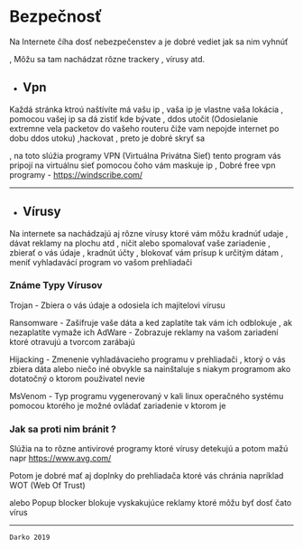 # Bezpečnosť 
 
 Na Internete číha dosť nebezpečenstev a je dobré vediet jak sa nim vyhnúť
 
 , Môžu sa tam nachádzat rôzne trackery , vírusy atd.
 
 * ## Vpn

  Každá stránka ktroú naštívíte má vašu ip , vaša ip je vlastne vaša lokácia , pomocou vašej ip sa dá zistiť kde bývate , ddos utočit (Odosielanie extremne vela packetov do vašeho routeru čiže vam nepojde internet po dobu ddos utoku) ,hackovat , preto je dobré skryť sa 
 
  , na toto slúžia programy VPN (Virtuálna Privátna Sieť) tento program vás pripojí na virtuálnu sieť pomocou čoho vám maskuje ip , 
  Dobré free vpn programy - https://windscribe.com/

 -------------------------------------------------------------------------------------------------------------------------

 * ## Vírusy
 
  Na internete sa nachádzajú aj rôzne vírusy ktoré vám môžu kradnúť udaje , dávat reklamy na plochu atd , ničit alebo spomalovať vaše zariadenie , zbierať o vás údaje , kradnút účty , blokovať vám prísup k určitým dátam , meniť vyhladavácí program vo vašom prehliadači
 
  ### Známe Typy Vírusov
   Trojan - Zbiera o vás údaje a odosiela ich majitelovi vírusu
 
   Ransomware - Zašifruje vaše dáta a ked zaplatíte tak vám ich odblokuje , ak nezaplatíte vymaže ich
   AdWare - Zobrazuje reklamy na vašom zariadení ktoré otravujú a tvorcom zarábajú
 
   Hijacking - Zmenenie vyhladávacieho programu v prehliadači , ktorý o vás zbiera dáta alebo niečo iné obvykle sa nainštaluje s niakym programom ako dotatočný o ktorom použivatel nevie

   MsVenom - Typ programu vygenerovaný v kali linux operačného systému pomocou ktorého je možné ovládať zariadenie v ktorom je 
   
   ### Jak sa proti nim bránit ?
   
   Slúžia na to rôzne antivirové programy ktoré vírusy detekujú a potom mažú napr https://www.avg.com/
    
   Potom je dobré mať aj doplnky do prehliadača ktoré vás chránia napríklad WOT (Web Of Trust) 
 
   alebo Popup blocker blokuje vyskakujúce reklamy ktoré môžu byť dosť čato vírus 

-------------------------------------------------------------------------------------------------------------------------

```
Darko 2019
```